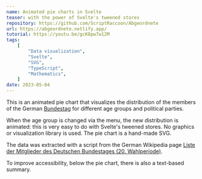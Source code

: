 ```yaml
---
name: Animated pie charts in Svelte
teaser: with the power of Svelte's tweened stores
repository: https://github.com/ScriptRaccoon/Abgeordnete
url: https://abgeordnete.netlify.app/
tutorial: https://youtu.be/gcK8pw7w12M
tags:
    [
        "Data visualization",
        "Svelte",
        "SVG",
        "TypeScript",
        "Mathematics",
    ]
date: 2023-05-04
---
```


This is an animated pie chart that visualizes the distribution of the members of the German [Bundestag](https://de.wikipedia.org/wiki/Deutscher_Bundestag) for different age groups and political parties.

When the age group is changed via the menu, the new distribution is animated: this is very easy to do with Svelte's tweened stores. No graphics or visualization library is used. The pie chart is a hand-made SVG.

The data was extracted with a script from the German Wikipedia page [Liste der Mitglieder des Deutschen Bundestages (20. Wahlperiode)](https://de.wikipedia.org/wiki/Liste_der_Mitglieder_des_Deutschen_Bundestages_%2820._Wahlperiode%29).

To improve accessibility, below the pie chart, there is also a text-based summary.
